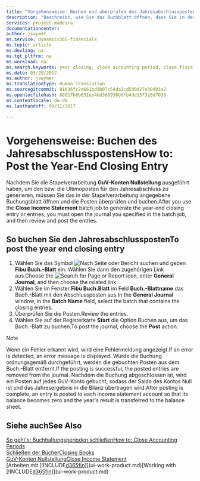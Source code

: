 ```yaml
---
title: "Vorgehensweise: Buchen und überprüfen des Jahresabschlusspostens | Microsoft Docs"
description: "Beschreibt, wie Sie das Buchblatt öffnen, dass Sie in der Stapelverarbeitung \"GuV-Konten Nullstellung\" definier haben und dann den Jahresabschlusseintrag überprüfen und buchen."
services: project-madeira
documentationcenter: 
author: jswymer
ms.service: dynamics365-financials
ms.topic: article
ms.devlang: na
ms.tgt_pltfrm: na
ms.workload: na
ms.search.keywords: year closing, close accounting period, close fiscal year, bank account detailed trial balance
ms.date: 03/29/2017
ms.author: jswymer
ms.translationtype: Human Translation
ms.sourcegitcommit: 81636fc2e661bd9b07c54da1cd5d0d27e30d01a2
ms.openlocfilehash: 68017b8b031ee4bd368936b6fb4de157328d7030
ms.contentlocale: de-de
ms.lasthandoff: 09/11/2017

---
```

# <a name="how-to-post-the-year-end-closing-entry"></a><span data-ttu-id="c88a1-103">Vorgehensweise: Buchen des Jahresabschlusspostens</span><span class="sxs-lookup"><span data-stu-id="c88a1-103">How to: Post the Year-End Closing Entry</span></span>
<span data-ttu-id="c88a1-104">Nachdem Sie die Stapelverarbeitung **GuV-Konten Nullstellung** ausgeführt haben, um den bzw. die Ultimoposten für den Jahresabschluss zu generieren, müssen Sie das in der Stapelverarbeitung angegebene Buchungsblatt öffnen und die Posten überprüfen und buchen.</span><span class="sxs-lookup"><span data-stu-id="c88a1-104">After you use the **Close Income Statement** batch job to generate the year-end closing entry or entries, you must open the journal you specified in the batch job, and then review and post the entries.</span></span>

## <a name="to-post-the-year-end-closing-entry"></a><span data-ttu-id="c88a1-105">So buchen Sie den Jahresabschlussposten</span><span class="sxs-lookup"><span data-stu-id="c88a1-105">To post the year end closing entry</span></span>
1. <span data-ttu-id="c88a1-106">Wählen Sie das Symbol ![Nach Seite oder Bericht suchen](media/ui-search/search_small.png "Nach Seite ober Bericht suchen") und geben **Fibu Buch.-Blatt** ein. Wählen Sie dann den zugehörigen Link aus.</span><span class="sxs-lookup"><span data-stu-id="c88a1-106">Choose the ![Search for Page or Report](media/ui-search/search_small.png "Search for Page or Report icon") icon, enter **General Journal**, and then choose the related link.</span></span>
2. <span data-ttu-id="c88a1-107">Wählen Sie im Fenster **Fibu Buch.Blatt** im Feld **Buch.-Blattname** das Buch.-Blatt mit den Abschlussposten aus.</span><span class="sxs-lookup"><span data-stu-id="c88a1-107">In the **General Journal** window, in the **Batch Name** field, select the batch that contains the closing entries.</span></span>
3. <span data-ttu-id="c88a1-108">Überprüfen Sie die Posten.</span><span class="sxs-lookup"><span data-stu-id="c88a1-108">Review the entries.</span></span>
4. <span data-ttu-id="c88a1-109">Wählen Sie auf der Registerkarte **Start** die Option Buchen aus, um das Buch.-Blatt zu buchen.</span><span class="sxs-lookup"><span data-stu-id="c88a1-109">To post the journal, choose the **Post** action.</span></span>

> [!NOTE]  
>   <span data-ttu-id="c88a1-110">Wenn ein Fehler erkannt wird, wird eine Fehlermeldung angezeigt.</span><span class="sxs-lookup"><span data-stu-id="c88a1-110">If an error is detected, an error message is displayed.</span></span> <span data-ttu-id="c88a1-111">Wurde die Buchung ordnungsgemäß durchgeführt, werden die gebuchten Posten aus dem Buch.-Blatt entfernt.</span><span class="sxs-lookup"><span data-stu-id="c88a1-111">If the posting is successful, the posted entries are removed from the journal.</span></span> <span data-ttu-id="c88a1-112">Nachdem die Buchung abgeschlossen ist, wird ein Posten auf jedes GuV-Konto gebucht, sodass der Saldo des Kontos Null ist und das Jahresergebnis in die Bilanz übertragen wird.</span><span class="sxs-lookup"><span data-stu-id="c88a1-112">After posting is complete, an entry is posted to each income statement account so that its balance becomes zero and the year's result is transferred to the balance sheet.</span></span>

## <a name="see-also"></a><span data-ttu-id="c88a1-113">Siehe auch</span><span class="sxs-lookup"><span data-stu-id="c88a1-113">See Also</span></span>
[<span data-ttu-id="c88a1-114">So geht's: Buchhaltungsperioden schließen</span><span class="sxs-lookup"><span data-stu-id="c88a1-114">How to: Close Accounting Periods</span></span>](year-close-account-periods.md)  
[<span data-ttu-id="c88a1-115">Schließen der Bücher</span><span class="sxs-lookup"><span data-stu-id="c88a1-115">Closing Books</span></span>](year-close-books.md)  
[<span data-ttu-id="c88a1-116">GuV-Konten Nullstellung</span><span class="sxs-lookup"><span data-stu-id="c88a1-116">Close Income Statement</span></span>](year-close-income-statement.md)  
<span data-ttu-id="c88a1-117">[Arbeiten mit [!INCLUDE[d365fin](includes/d365fin_md.md)]](ui-work-product.md)</span><span class="sxs-lookup"><span data-stu-id="c88a1-117">[Working with [!INCLUDE[d365fin](includes/d365fin_md.md)]](ui-work-product.md)</span></span>

